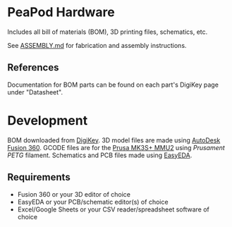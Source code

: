 # PeaPod Hardware

Includes all bill of materials (BOM), 3D printing files, schematics, etc.

See [ASSEMBLY.md](../docs/assembly/ASSEMBLY.md) for fabrication and assembly instructions.

## References

Documentation for BOM parts can be found on each part's DigiKey page under "Datasheet".

# Development

BOM downloaded from [DigiKey](https://www.digikey.ca). 3D model files are made using [AutoDesk Fusion 360](https://shop.prusa3d.com/en/3d-printers/181-original-prusa-i3-mk3s-3d-printer.html). GCODE files are for the [Prusa MK3S+ MMU2](https://shop.prusa3d.com/en/3d-printers/181-original-prusa-i3-mk3s-3d-printer.html) using *Prusament PETG* filament. Schematics and PCB files made using [EasyEDA](https://easyeda.com/).

## Requirements

- Fusion 360 or your 3D editor of choice
- EasyEDA or your PCB/schematic editor(s) of choice
- Excel/Google Sheets or your CSV reader/spreadsheet software of choice